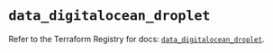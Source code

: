 # `data_digitalocean_droplet`

Refer to the Terraform Registry for docs: [`data_digitalocean_droplet`](https://registry.terraform.io/providers/digitalocean/digitalocean/2.58.0/docs/data-sources/droplet).
